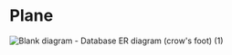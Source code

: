 # Plane


![Blank diagram - Database ER diagram (crow's foot) (1)](https://user-images.githubusercontent.com/56921671/233951787-d5910667-cc1f-451e-9024-fc87ef0346b7.png)
